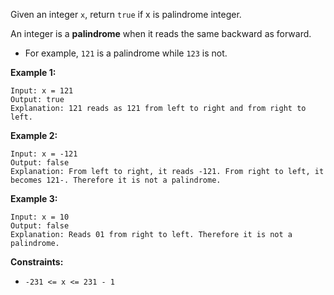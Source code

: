 Given an integer `x`, return `true` if x is palindrome integer.

An integer is a **palindrome** when it reads the same backward as forward.

- For example, `121` is a palindrome while `123` is not. 

**Example 1:**
```
Input: x = 121
Output: true
Explanation: 121 reads as 121 from left to right and from right to left.
```
**Example 2:**
```
Input: x = -121
Output: false
Explanation: From left to right, it reads -121. From right to left, it becomes 121-. Therefore it is not a palindrome.
```
**Example 3:**
```
Input: x = 10
Output: false
Explanation: Reads 01 from right to left. Therefore it is not a palindrome.
```

**Constraints:**
- `-231 <= x <= 231 - 1`
